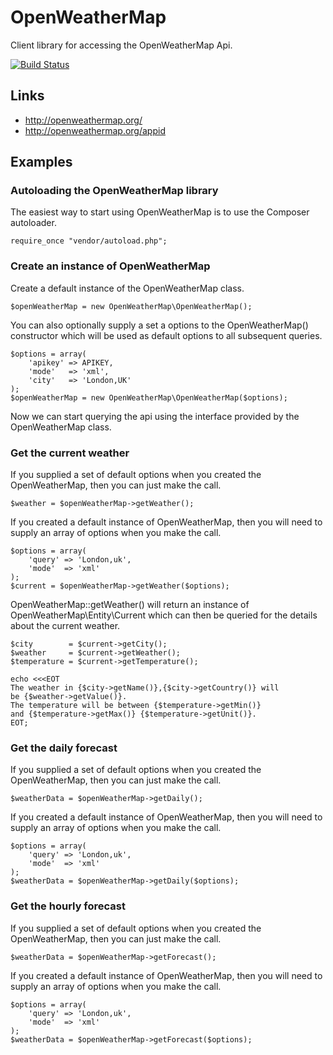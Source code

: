 # OpenWeatherMap

Client library for accessing the OpenWeatherMap Api.

[![Build Status](https://travis-ci.org/monkeyphp/open-weather-map.png?branch=develop)](https://travis-ci.org/monkeyphp/open-weather-map)

## Links

- http://openweathermap.org/
- http://openweathermap.org/appid

## Examples

### Autoloading the OpenWeatherMap library

The easiest way to start using OpenWeatherMap is to use the Composer autoloader.

    require_once "vendor/autoload.php";



### Create an instance of OpenWeatherMap

Create a default instance of the OpenWeatherMap class.

    $openWeatherMap = new OpenWeatherMap\OpenWeatherMap();

You can also optionally supply a set a options to the OpenWeatherMap() constructor
which will be used as default options to all subsequent queries.
    
    $options = array(
        'apikey' => APIKEY,
        'mode'   => 'xml',
        'city'   => 'London,UK'
    );
    $openWeatherMap = new OpenWeatherMap\OpenWeatherMap($options);


Now we can start querying the api using the interface provided by the 
OpenWeatherMap class.



### Get the current weather

If you supplied a set of default options when you created the OpenWeatherMap, then
you can just make the call.

    $weather = $openWeatherMap->getWeather();

If you created a default instance of OpenWeatherMap, then you will need to 
supply an array of options when you make the call.

    $options = array(
        'query' => 'London,uk',
        'mode'  => 'xml' 
    );
    $current = $openWeatherMap->getWeather($options);

OpenWeatherMap::getWeather() will return an instance of OpenWeatherMap\Entity\Current
which can then be queried for the details about the current weather.

    $city        = $current->getCity();
    $weather     = $current->getWeather();
    $temperature = $current->getTemperature();

    echo <<<EOT
    The weather in {$city->getName()},{$city->getCountry()} will
    be {$weather->getValue()}.
    The temperature will be between {$temperature->getMin()}
    and {$temperature->getMax()} {$temperature->getUnit()}.
    EOT;



### Get the daily forecast

If you supplied a set of default options when you created the OpenWeatherMap, then
you can just make the call.

    $weatherData = $openWeatherMap->getDaily();

If you created a default instance of OpenWeatherMap, then you will need to 
supply an array of options when you make the call.

    $options = array(
        'query' => 'London,uk',
        'mode'  => 'xml' 
    );
    $weatherData = $openWeatherMap->getDaily($options);



### Get the hourly forecast

If you supplied a set of default options when you created the OpenWeatherMap, then
you can just make the call.

    $weatherData = $openWeatherMap->getForecast();

If you created a default instance of OpenWeatherMap, then you will need to 
supply an array of options when you make the call.

    $options = array(
        'query' => 'London,uk',
        'mode'  => 'xml' 
    );
    $weatherData = $openWeatherMap->getForecast($options);
